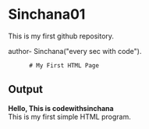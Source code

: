 # Sinchana01

This is my first github repository.

author- Sinchana("every sec with code").

          # My First HTML Page  

## Output  

**Hello, This is codewithsinchana**  
This is my first simple HTML program.

